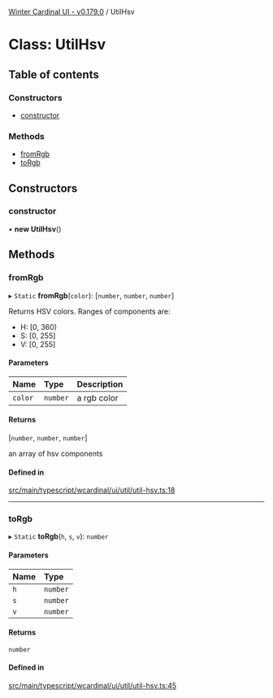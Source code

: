 [Winter Cardinal UI - v0.179.0](../index.md) / UtilHsv

# Class: UtilHsv

## Table of contents

### Constructors

- [constructor](UtilHsv.md#constructor)

### Methods

- [fromRgb](UtilHsv.md#fromrgb)
- [toRgb](UtilHsv.md#torgb)

## Constructors

### constructor

• **new UtilHsv**()

## Methods

### fromRgb

▸ `Static` **fromRgb**(`color`): [`number`, `number`, `number`]

Returns HSV colors.
Ranges of components are:

* H: [0, 360)
* S: [0, 255]
* V: [0, 255]

#### Parameters

| Name | Type | Description |
| :------ | :------ | :------ |
| `color` | `number` | a rgb color |

#### Returns

[`number`, `number`, `number`]

an array of hsv components

#### Defined in

[src/main/typescript/wcardinal/ui/util/util-hsv.ts:18](https://github.com/winter-cardinal/winter-cardinal-ui/blob/v0.179.0/src/main/typescript/wcardinal/ui/util/util-hsv.ts#L18)

___

### toRgb

▸ `Static` **toRgb**(`h`, `s`, `v`): `number`

#### Parameters

| Name | Type |
| :------ | :------ |
| `h` | `number` |
| `s` | `number` |
| `v` | `number` |

#### Returns

`number`

#### Defined in

[src/main/typescript/wcardinal/ui/util/util-hsv.ts:45](https://github.com/winter-cardinal/winter-cardinal-ui/blob/v0.179.0/src/main/typescript/wcardinal/ui/util/util-hsv.ts#L45)
